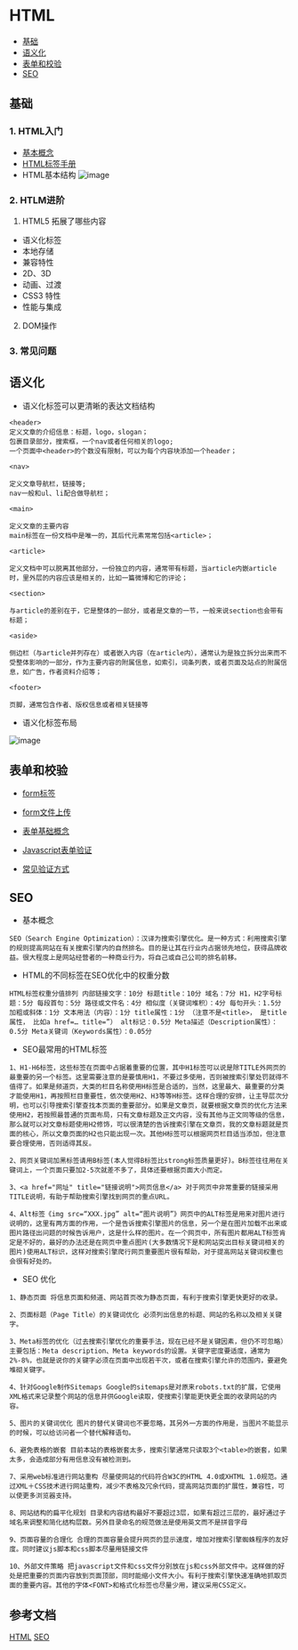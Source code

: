# HTML

* [基础](#基础)
* [语义化](#语义化)
* [表单和校验](#表单和校验)
* [SEO](#SEO)

## 基础

### 1. HTML入门
 - [基本概念](https://developer.mozilla.org/zh-CN/docs/Web/HTML)
 - [HTML标签手册](https://www.w3school.com.cn/tags/html_ref_byfunc.asp)
- HTML基本结构
![image](htmlDoc.png)

### 2. HTLM进阶

 1. HTML5 拓展了哪些内容
   - 语义化标签
   - 本地存储
   - 兼容特性
   - 2D、3D
   - 动画、过渡
   - CSS3 特性
   - 性能与集成
2. DOM操作
### 3. 常见问题

## 语义化
- 语义化标签可以更清晰的表达文档结构
```
<header>
定义文章的介绍信息：标题，logo，slogan；
包裹目录部分，搜索框，一个nav或者任何相关的logo;
一个页面中<header>的个数没有限制，可以为每个内容块添加一个header；

<nav>

定义文章导航栏，链接等;
nav一般和ul、li配合做导航栏；

<main>

定义文章的主要内容
main标签在一份文档中是唯一的，其后代元素常常包括<article>；

<article>

定义文档中可以脱离其他部分，一份独立的内容，通常带有标题，当article内嵌article时，里外层的内容应该是相关的，比如一篇微博和它的评论；

<section>

与article的差别在于，它是整体的一部分，或者是文章的一节，一般来说section也会带有标题；

<aside>

侧边栏（与article并列存在）或者嵌入内容（在article内），通常认为是独立拆分出来而不受整体影响的一部分，作为主要内容的附属信息，如索引，词条列表，或者页面及站点的附属信息，如广告，作者资料介绍等；

<footer>

页脚，通常包含作者、版权信息或者相关链接等

```

- 语义化标签布局

![image](semanticTag.webp)
## 表单和校验
- [form标签](http://c.biancheng.net/view/7564.html)
- [form文件上传](http://c.biancheng.net/view/7605.html)
- [表单基础概念](https://developer.mozilla.org/zh-CN/docs/Learn/HTML/Forms/How_to_structure_an_HTML_form)
 
- [Javascript表单验证](https://www.w3school.com.cn/js/js_form_validation.asp)
 
- [常见验证方式](https://www.jb51.net/article/118265.htm)

## SEO

- 基本概念

```
SEO（Search Engine Optimization）：汉译为搜索引擎优化。是一种方式：利用搜索引擎的规则提高网站在有关搜索引擎内的自然排名。目的是让其在行业内占据领先地位，获得品牌收益。很大程度上是网站经营者的一种商业行为，将自己或自己公司的排名前移。
```

- HTML的不同标签在SEO优化中的权重分数 

```
HTML标签权重分值排列 内部链接文字：10分 标题title：10分 域名：7分 H1，H2字号标题：5分 每段首句：5分 路径或文件名：4分 相似度（关键词堆积）：4分 每句开头：1.5分 加粗或斜体：1分 文本用法（内容）：1分 title属性：1分 （注意不是<title>， 是title属性， 比如a href=… title=”） alt标记：0.5分 Meta描述（Description属性）：0.5分 Meta关键词（Keywords属性）：0.05分 
```

- SEO最常用的HTML标签

```
1、H1-H6标签，这些标签在页面中占据着重要的位置，其中H1标签可以说是除TITLE外网页的最重要的另一个标签。这里需要注意的是要慎用H1，不要过多使用，否则被搜索引擎处罚就得不值得了。如果是频道页，大类的栏目名称使用H标签是合适的，当然，这里最大、最重要的分类才能使用H1，再按照栏目重要性，依次使用H2、H3等等H标签。这样合理的安排，让主导层次分明，也可以引导搜索引擎查找本页面的重要部分。如果是文章页，就要根据文章页的优化方法来使用H2，若按照最普通的页面布局，只有文章标题及正文内容，没有其他与正文同等级的信息，那么就可以对文章标题使用H2修饰，可以很清楚的告诉搜索引擎在文章页，我的文章标题就是页面的核心，所以文章页面的H2也只能出现一次。其他H标签可以根据网页栏目适当添加，但注意要合理使用，否则适得其反。   

2、网页关键词加黑标签请用B标签(本人觉得B标签比strong标签质量更好)。B标签往往用在关键词上，一个页面只要加2-5次就差不多了，具体还要根据页面大小而定。   

3、<a href="网址" title="链接说明">网页信息</a> 对于网页中非常重要的链接采用TITLE说明，有助于帮助搜索引擎找到网页的重点URL。   

4、Alt标签《img src=“XXX.jpg” alt=“图片说明”》网页中的ALT标签是用来对图片进行说明的，这里有两方面的作用，一个是告诉搜索引擎图片的信息，另一个是在图片加载不出来或图片路径出问题的时候告诉用户，这是什么样的图片。在一个网页中，所有图片都用ALT标签肯定是不好的，最好的办法还是在网页中重点图片(大多数情况下是和网站突出目标关键词相关的图片)使用ALT标识，这样对搜索引擎爬行网页重要图片很有帮助，对于提高网站关键词权重也会很有好处的。
```

- SEO 优化

```
1、静态页面 将信息页面和频道、网站首页改为静态页面，有利于搜索引擎更快更好的收录。 

2、页面标题（Page Title）的关键词优化 必须列出信息的标题、网站的名称以及相关关键字。 

3、Meta标签的优化（过去搜索引擎优化的重要手法，现在已经不是关键因素，但仍不可忽略） 主要包括：Meta description、Meta keywords的设置。关键字密度要适度，通常为2%-8%，也就是说你的关键字必须在页面中出现若干次，或者在搜索引擎允许的范围内，要避免堆砌关键字。 

4、针对Google制作Sitemaps Google的sitemaps是对原来robots.txt的扩展，它使用 XML格式来记录整个网站的信息并供Google读取，使搜索引擎能更快更全面的收录网站的内容。

5、图片的关键词优化 图片的替代关键词也不要忽略，其另外一方面的作用是，当图片不能显示的时候，可以给访问者一个替代解释语句。 

6、避免表格的嵌套 目前本站的表格嵌套太多，搜索引擎通常只读取3个<table>的嵌套，如果太多，会造成部分有用信息没有被检测到。 

7、采用web标准进行网站重构 尽量使网站的代码符合W3C的HTML 4.0或XHTML 1.0规范。通过XML＋CSS技术进行网站重构，减少不表格及冗余代码，提高网站页面的扩展性，兼容性，可以使更多浏览器支持。 

8、网站结构的扁平化规划 目录和内容结构最好不要超过3层，如果有超过三层的，最好通过子域名来调整和简化结构层数。另外目录命名的规范做法是使用英文而不是拼音字母 

9、页面容量的合理化 合理的页面容量会提升网页的显示速度，增加对搜索引擎蜘蛛程序的友好度。同时建议js脚本和css脚本尽量用链接文件 

10、外部文件策略 把javascript文件和css文件分别放在js和css外部文件中。这样做的好处是把重要的页面内容放到页面顶部，同时能缩小文件大小。有利于搜索引擎快速准确地抓取页面的重要内容。其他的字体<FONT>和格式化标签也尽量少用，建议采用CSS定义。 
```
## 参考文档
[HTML](https://www.w3school.com.cn/html/index.asp)
[SEO](https://developer.mozilla.org/zh-CN/docs/Glossary/SEO)
